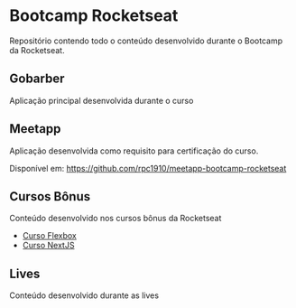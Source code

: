 # Bootcamp Rocketseat

Repositório contendo todo o conteúdo desenvolvido durante o Bootcamp da Rocketseat.

## Gobarber

Aplicação principal desenvolvida durante o curso

## Meetapp

Aplicação desenvolvida como requisito para certificação do curso.

Disponível em: https://github.com/rpc1910/meetapp-bootcamp-rocketseat

## Cursos Bônus

Conteúdo desenvolvido nos cursos bônus da Rocketseat

- [Curso Flexbox](bonus/flexbox)
- [Curso NextJS](bonus/nextjs)

## Lives

Conteúdo desenvolvido durante as lives
